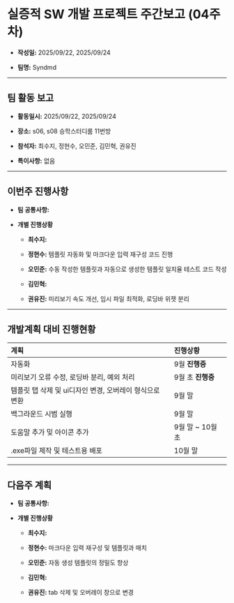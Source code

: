 # 실증적 SW 개발 프로젝트 주간보고 (04주차)
- **작성일:** 2025/09/22, 2025/09/24

- **팀명:** Syndmd

***

## 팀 활동 보고
- **활동일시:** 2025/09/22, 2025/09/24

- **장소:** s06, s08 승학스터디룸 11번방

- **참석자:** 최수지, 정현수, 오민준, 김민혁, 권유진

- **특이사항:** 없음

***

## 이번주 진행사항
- **팀 공통사항:** 

- **개별 진행상황**

  - **최수지:** 

  - **정현수:** 템플릿 자동화 및 마크다운 입력 재구성 코드 진행

  - **오민준:** 수동 작성한 템플릿과 자동으로 생성한 템플릿 일치율 테스트 코드 작성

  - **김민혁:** 

  - **권유진:** 미리보기 속도 개선, 임시 파일 최적화, 로딩바 위젯 분리

***

## 개발계획 대비 진행현황
|계획|진행상황|
|:---|:---|
|자동화|9월 **진행중**|
|미리보기 오류 수정, 로딩바 분리, 예외 처리|9월 초 **진행중**|
|템플릿 탭 삭제 및 ui디자인 변경, 오버레이 형식으로 변환|9월 말|
|백그라운드 시범 실행|9월 말|
|도움말 추가 밎 아이콘 추가|9월 말 ~ 10월 초|
|.exe파일 제작 및 테스트용 배포|10월 말|

***

## 다음주 계획
- **팀 공통사항:** 

- **개별 진행상황**

  - **최수지:**  

  - **정현수:** 마크다운 입력 재구성 및 템플릿과 매치

  - **오민준:** 자동 생성 템플릿의 정밀도 향상

  - **김민혁:** 

  - **권유진:** tab 삭제 및 오버레이 창으로 변경
